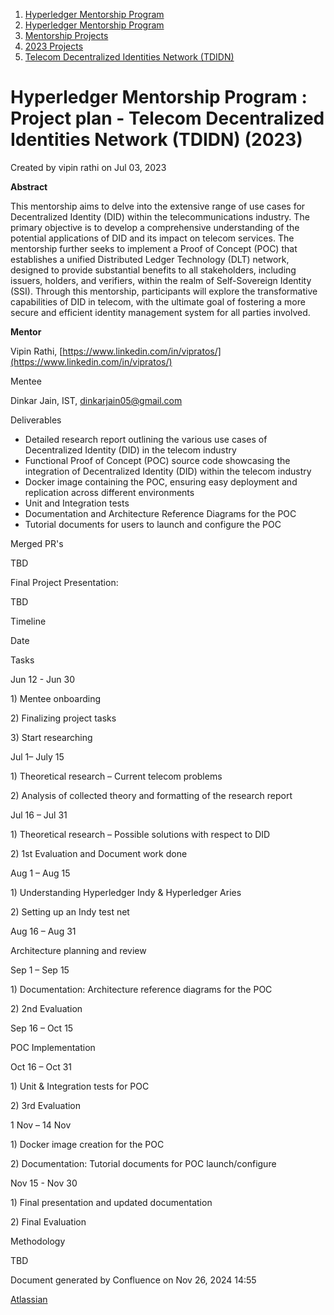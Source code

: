 1. [Hyperledger Mentorship Program](index.html)
2. [Hyperledger Mentorship Program](Hyperledger-Mentorship-Program_21954571.html)
3. [Mentorship Projects](Mentorship-Projects_21954604.html)
4. [2023 Projects](2023-Projects_21954865.html)
5. [Telecom Decentralized Identities Network (TDIDN)](21959654.html)

# Hyperledger Mentorship Program : Project plan - Telecom Decentralized Identities Network (TDIDN) (2023)

Created by vipin rathi on Jul 03, 2023

**Abstract**

This mentorship aims to delve into the extensive range of use cases for Decentralized Identity (DID) within the telecommunications industry. The primary objective is to develop a comprehensive understanding of the potential applications of DID and its impact on telecom services. The mentorship further seeks to implement a Proof of Concept (POC) that establishes a unified Distributed Ledger Technology (DLT) network, designed to provide substantial benefits to all stakeholders, including issuers, holders, and verifiers, within the realm of Self-Sovereign Identity (SSI). Through this mentorship, participants will explore the transformative capabilities of DID in telecom, with the ultimate goal of fostering a more secure and efficient identity management system for all parties involved.

**Mentor**

Vipin Rathi, [https://www.linkedin.com/in/vipratos/](https://www.linkedin.com/in/vipratos/)

Mentee

Dinkar Jain, IST, [dinkarjain05@gmail.com](mailto:dinkarjain05@gmail.com)

Deliverables

- Detailed research report outlining the various use cases of Decentralized Identity (DID) in the telecom industry
- Functional Proof of Concept (POC) source code showcasing the integration of Decentralized Identity (DID) within the telecom industry
- Docker image containing the POC, ensuring easy deployment and replication across different environments
- Unit and Integration tests
- Documentation and Architecture Reference Diagrams for the POC
- Tutorial documents for users to launch and configure the POC

Merged PR's

TBD

Final Project Presentation:

TBD

Timeline

Date

Tasks

Jun 12 - Jun 30

1\) Mentee onboarding

2\) Finalizing project tasks

3\) Start researching

Jul 1– July 15

1\) Theoretical research – Current telecom problems

2\) Analysis of collected theory and formatting of the research report

Jul 16 – Jul 31

1\) Theoretical research – Possible solutions with respect to DID

2\) 1st Evaluation and Document work done

Aug 1 – Aug 15

1\) Understanding Hyperledger Indy &amp; Hyperledger Aries

2\) Setting up an Indy test net

Aug 16 – Aug 31

Architecture planning and review

Sep 1 – Sep 15

1\) Documentation: Architecture reference diagrams for the POC

2\) 2nd Evaluation

Sep 16 – Oct 15

POC Implementation

Oct 16 – Oct 31

1\) Unit &amp; Integration tests for POC

2\) 3rd Evaluation

1 Nov – 14 Nov

1\) Docker image creation for the POC

2\) Documentation: Tutorial documents for POC launch/configure

Nov 15 - Nov 30

1\) Final presentation and updated documentation

2\) Final Evaluation

Methodology

TBD

Document generated by Confluence on Nov 26, 2024 14:55

[Atlassian](http://www.atlassian.com/)
